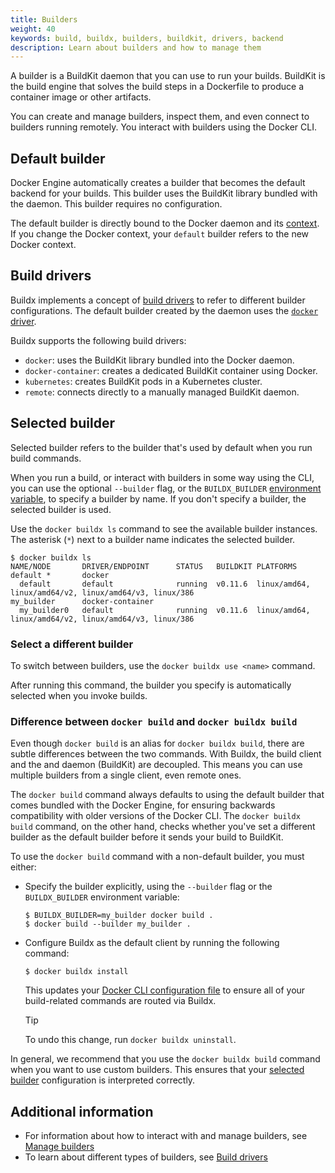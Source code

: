 ```yaml
---
title: Builders
weight: 40
keywords: build, buildx, builders, buildkit, drivers, backend
description: Learn about builders and how to manage them
---
```


A builder is a BuildKit daemon that you can use to run your builds. BuildKit
is the build engine that solves the build steps in a Dockerfile to produce a
container image or other artifacts.

You can create and manage builders, inspect them, and even connect to builders
running remotely. You interact with builders using the Docker CLI.

## Default builder

Docker Engine automatically creates a builder that becomes the default backend
for your builds. This builder uses the BuildKit library bundled with the
daemon. This builder requires no configuration.

The default builder is directly bound to the Docker daemon and its
[context](/manuals/engine/manage-resources/contexts.md). If you change the
Docker context, your `default` builder refers to the new Docker context.

## Build drivers

Buildx implements a concept of [build drivers](drivers/_index.md) to refer to
different builder configurations. The default builder created by the daemon
uses the [`docker` driver](drivers/docker.md).

Buildx supports the following build drivers:

- `docker`: uses the BuildKit library bundled into the Docker daemon.
- `docker-container`: creates a dedicated BuildKit container using Docker.
- `kubernetes`: creates BuildKit pods in a Kubernetes cluster.
- `remote`: connects directly to a manually managed BuildKit daemon.

## Selected builder

Selected builder refers to the builder that's used by default when you run
build commands.

When you run a build, or interact with builders in some way using the CLI,
you can use the optional `--builder` flag, or the `BUILDX_BUILDER`
[environment variable](../building/variables.md#buildx_builder),
to specify a builder by name. If you don't specify a builder,
the selected builder is used.

Use the `docker buildx ls` command to see the available builder instances.
The asterisk (`*`) next to a builder name indicates the selected builder.

```console
$ docker buildx ls
NAME/NODE       DRIVER/ENDPOINT      STATUS   BUILDKIT PLATFORMS
default *       docker
  default       default              running  v0.11.6  linux/amd64, linux/amd64/v2, linux/amd64/v3, linux/386
my_builder      docker-container
  my_builder0   default              running  v0.11.6  linux/amd64, linux/amd64/v2, linux/amd64/v3, linux/386
```

### Select a different builder

To switch between builders, use the `docker buildx use <name>` command.

After running this command, the builder you specify is automatically
selected when you invoke builds.

### Difference between `docker build` and `docker buildx build`

Even though `docker build` is an alias for `docker buildx build`, there are
subtle differences between the two commands. With Buildx, the build client and
the and daemon (BuildKit) are decoupled. This means you can use multiple
builders from a single client, even remote ones.

The `docker build` command always defaults to using the default builder that
comes bundled with the Docker Engine, for ensuring backwards compatibility with
older versions of the Docker CLI. The `docker buildx build` command, on the
other hand, checks whether you've set a different builder as the default
builder before it sends your build to BuildKit.

To use the `docker build` command with a non-default builder, you must either:

- Specify the builder explicitly, using the `--builder` flag or the `BUILDX_BUILDER` environment variable:

  ```console
  $ BUILDX_BUILDER=my_builder docker build .
  $ docker build --builder my_builder .
  ```

- Configure Buildx as the default client by running the following command:

  ```console
  $ docker buildx install
  ```

  This updates your [Docker CLI configuration file](/reference/cli/docker/_index.md#configuration-files)
  to ensure all of your build-related commands are routed via Buildx.

  > [!TIP]
  > To undo this change, run `docker buildx uninstall`.

<!-- vale Docker.We = NO -->

In general, we recommend that you use the `docker buildx build` command when
you want to use custom builders. This ensures that your [selected
builder](#selected-builder) configuration is interpreted correctly.

<!-- vale Docker.We = YES -->

## Additional information

- For information about how to interact with and manage builders,
  see [Manage builders](./manage.md)
- To learn about different types of builders,
  see [Build drivers](drivers/_index.md)
